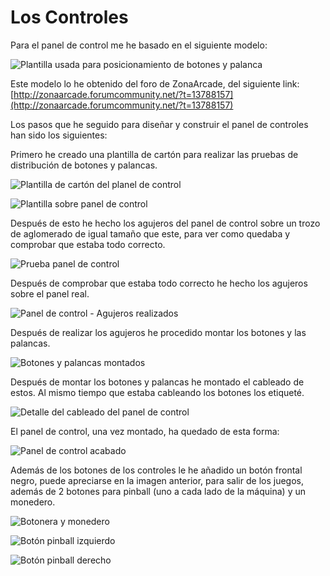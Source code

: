 # Los Controles

Para el panel de control me he basado en el siguiente modelo:

![Plantilla usada para posicionamiento de botones y palanca](images/Controles_01.jpg "Plantilla usada para posicionamiento de botones y palanca")

Este modelo lo he obtenido del  foro de ZonaArcade, del siguiente link:
[http://zonaarcade.forumcommunity.net/?t=13788157](http://zonaarcade.forumcommunity.net/?t=13788157)

Los pasos que he seguido para diseñar y construir el panel de controles han sido los siguientes:

Primero he creado una plantilla de cartón para realizar las pruebas de distribución de botones y palancas.

![Plantilla de cartón del planel de control](images/Controles_02.jpg "Plantilla de cartón del planel de control")

![Plantilla sobre panel de control](images/Controles_03.jpg "Plantilla sobre panel de control")

Después de esto he hecho los agujeros del panel de control sobre un trozo de aglomerado de igual tamaño que este, para ver como quedaba y comprobar que estaba todo correcto.

![Prueba panel de control](images/Controles_04.jpg "Prueba panel de control")

Después de comprobar que estaba todo correcto he hecho los agujeros sobre el panel real.

![Panel de control - Agujeros realizados](images/Controles_05.jpg "Panel de control - Agujeros realizados")

Después de realizar los agujeros he procedido montar los botones y las palancas.

![Botones y palancas montados](images/Controles_06.jpg "Botones y palancas montados")

Después de montar los botones y palancas he montado el cableado de estos. Al mismo tiempo que estaba cableando los botones los etiqueté.

![Detalle del cableado del panel de control](images/Controles_07.jpg "Detalle del cableado del panel de control")

El panel de control, una vez montado, ha quedado de esta forma:

![Panel de control acabado](images/Controles_08.jpg "Panel de control acabado")

Además de los botones de los controles le he añadido un botón frontal negro, puede apreciarse en la imagen anterior, para salir de los juegos, además de 2 botones para pinball (uno a cada lado de la máquina) y un monedero.

![Botonera y monedero](images/Controles_09.jpg "Botonera y monedero")

![Botón pinball izquierdo](images/Controles_10.jpg "Botón pinball izquierdo")

![Botón pinball derecho](images/Controles_11.jpg "Botón pinball derecho")
